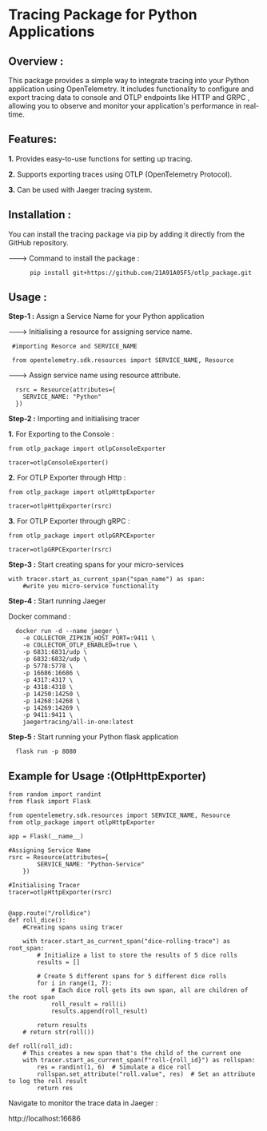 # Tracing Package for Python Applications


Overview :
----------
This package provides a simple way to integrate tracing into your Python application using OpenTelemetry. It includes functionality to configure and export tracing data to console and OTLP endpoints like HTTP and GRPC , allowing you to observe and monitor your application's performance in real-time.


Features:
---------
  __1.__ Provides easy-to-use functions for setting up tracing.
  
  __2.__ Supports exporting traces using OTLP (OpenTelemetry Protocol).
  
  __3.__ Can be used with Jaeger tracing system.


Installation :
--------------
You can install the tracing package via pip by adding it directly from the GitHub repository.

--->  Command to install the package :

          pip install git+https://github.com/21A91A05F5/otlp_package.git


Usage :
--------

__Step-1 :__   Assign a Service Name for your Python application

---> Initialising a resource for assigning service name.

     #importing Resorce and SERVICE_NAME 

     from opentelemetry.sdk.resources import SERVICE_NAME, Resource

---> Assign service name using resource attribute.

      rsrc = Resource(attributes={
        SERVICE_NAME: "Python"
      })

__Step-2 :__  Importing and initialising tracer 

__1.__ For Exporting to the Console :

    from otlp_package import otlpConsoleExporter
   
    tracer=otlpConsoleExporter()

__2.__ For OTLP Exporter through Http :

    from otlp_package import otlpHttpExporter

    tracer=otlpHttpExporter(rsrc)

__3.__ For OTLP Exporter through gRPC :

    from otlp_package import otlpGRPCExporter

    tracer=otlpGRPCExporter(rsrc)


__Step-3 :__    Start creating spans for your micro-services


    with tracer.start_as_current_span("span_name") as span:
        #write you micro-service functionality


__Step-4 :__   Start running Jaeger

Docker command :

      docker run -d --name jaeger \
        -e COLLECTOR_ZIPKIN_HOST_PORT=:9411 \
        -e COLLECTOR_OTLP_ENABLED=true \
        -p 6831:6831/udp \
        -p 6832:6832/udp \
        -p 5778:5778 \
        -p 16686:16686 \
        -p 4317:4317 \
        -p 4318:4318 \
        -p 14250:14250 \
        -p 14268:14268 \
        -p 14269:14269 \
        -p 9411:9411 \
        jaegertracing/all-in-one:latest


__Step-5 :__  Start running your Python flask application 

      flask run -p 8080


Example for Usage :(OtlpHttpExporter)
--------------------



    from random import randint
    from flask import Flask

    from opentelemetry.sdk.resources import SERVICE_NAME, Resource
    from otlp_package import otlpHttpExporter

    app = Flask(__name__)

    #Assigning Service Name
    rsrc = Resource(attributes={
            SERVICE_NAME: "Python-Service"
        })
    
    #Initialising Tracer 
    tracer=otlpHttpExporter(rsrc)
    

    @app.route("/rolldice")
    def roll_dice():
        #Creating spans using tracer

        with tracer.start_as_current_span("dice-rolling-trace") as root_span:
            # Initialize a list to store the results of 5 dice rolls
            results = []

            # Create 5 different spans for 5 different dice rolls
            for i in range(1, 7):
                # Each dice roll gets its own span, all are children of the root span
                roll_result = roll(i)
                results.append(roll_result)

            return results
        # return str(roll())

    def roll(roll_id):
        # This creates a new span that's the child of the current one
        with tracer.start_as_current_span(f"roll-{roll_id}") as rollspan:
            res = randint(1, 6)  # Simulate a dice roll
            rollspan.set_attribute("roll.value", res)  # Set an attribute to log the roll result
            return res




Navigate to monitor the trace data in Jaeger :

http://localhost:16686






